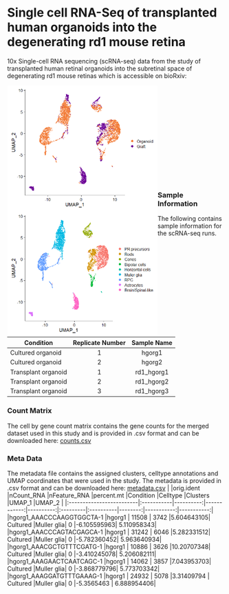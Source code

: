 # Single cell RNA-Seq of transplanted human organoids into the degenerating rd1 mouse retina

10x Single-cell RNA sequencing (scRNA-seq) data from the study of transplanted human retinal organoids into the subretinal space of degenerating rd1 mouse retinas which is accessible on bioRxiv:

<img align="left" src="./image/sample.png" width="350"><img align="left" src="./image/celltype.png" width="350"/>
<br>
<br>
<br>
<br>
<br>
<br>
<br>
<br>
<br>
<br>
<br>
<br>
<br>


### Sample Information
The following contains sample information for the scRNA-seq runs.

| Condition        | Replicate Number           | Sample Name  |
| ------------- |:-------------:|:-----:|
Cultured organoid | 1 |hgorg1
Cultured organoid | 2 |hgorg2
Transplant organoid | 1 |rd1_hgorg1
Transplant organoid | 2 |rd1_hgorg2
Transplant organoid | 3 |rd1_hgorg3

### Count Matrix
The cell by gene count matrix contains the gene counts for the merged dataset used in this study and is provided in .csv format and can be downloaded here:
[counts.csv](https://www.dropbox.com/)

### Meta Data 
The metadata file contains the assigned clusters, celltype annotations and UMAP coordinates that were used in the study.
The metadata is provided in .csv format and can be downloaded here:
[metadata.csv](https://livejohnshopkins-my.sharepoint.com/:x:/g/personal/csanti10_jh_edu/Een-3fTwCpVNrz-v2wO6k88Bg1FvPtNE7npiaK5I_db6ww?e=UNNG99)
|                          |orig.ident  |nCount_RNA |nFeature_RNA |percent.mt |Condition |Celltype   |Clusters |UMAP_1      |UMAP_2      |
|:-------------------------|:-----------|----------:|------------:|----------:|:---------|:----------|--------:|-----------:|-----------:|
|hgorg1_AAACCCAAGGTGGCTA-1 |hgorg1      |	11508     |	3742	      |5.604643105|	Cultured |Muller glia|	0      |-6.105595963|	5.110958343|
|hgorg1_AAACCCAGTACGAGCA-1 |hgorg1	    | 31242	    | 6046	      |5.282331512|	Cultured |Muller glia|	0	     |-5.782360452|	5.963640934|
|hgorg1_AAACGCTGTTTCGATG-1 |hgorg1	    | 10886	    | 3626	      |10.20707348|	Cultured |Muller glia|	0	     |-3.410245078|	5.206082111|
|hgorg1_AAAGAACTCAATCAGC-1 |hgorg1	    | 14062	    | 3857	      |7.043953703|	Cultured |Muller glia|	0	     |-3.868779796|	5.773703342|
|hgorg1_AAAGGATGTTTGAAAG-1 |hgorg1	    | 24932	    | 5078	      |3.31409794	| Cultured |Muller glia|	0	     |-5.3565463	| 6.888954406|


